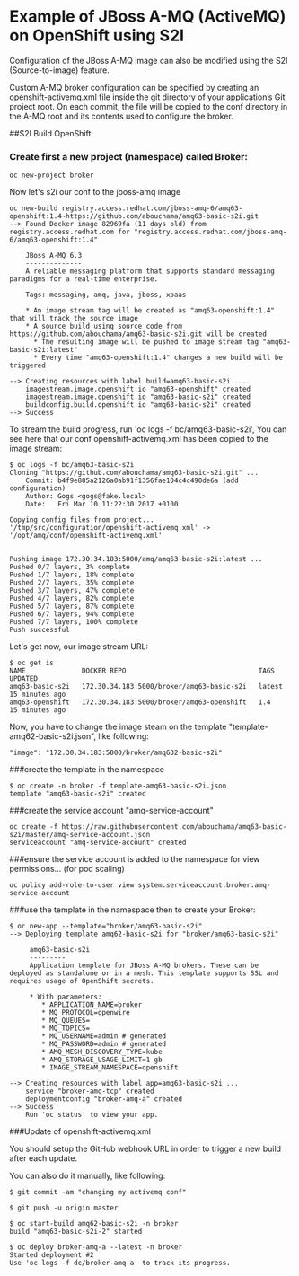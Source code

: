# Example of JBoss A-MQ (ActiveMQ) on OpenShift using S2I

Configuration of the JBoss A-MQ image can also be modified using the S2I (Source-to-image) feature.

Custom A-MQ broker configuration can be specified by creating an openshift-activemq.xml file inside 
the git directory of your application’s Git project root. On each commit, 
the file will be copied to the conf directory in the A-MQ root and its contents used to configure the broker.

##S2I Build OpenShift:

### Create first a new project (namespace) called Broker:

```
oc new-project broker
```

Now let's s2i our conf to the jboss-amq image

```
oc new-build registry.access.redhat.com/jboss-amq-6/amq63-openshift:1.4~https://github.com/abouchama/amq63-basic-s2i.git
--> Found Docker image 82969fa (11 days old) from registry.access.redhat.com for "registry.access.redhat.com/jboss-amq-6/amq63-openshift:1.4"

    JBoss A-MQ 6.3 
    -------------- 
    A reliable messaging platform that supports standard messaging paradigms for a real-time enterprise.

    Tags: messaging, amq, java, jboss, xpaas

    * An image stream tag will be created as "amq63-openshift:1.4" that will track the source image
    * A source build using source code from https://github.com/abouchama/amq63-basic-s2i.git will be created
      * The resulting image will be pushed to image stream tag "amq63-basic-s2i:latest"
      * Every time "amq63-openshift:1.4" changes a new build will be triggered

--> Creating resources with label build=amq63-basic-s2i ...
    imagestream.image.openshift.io "amq63-openshift" created
    imagestream.image.openshift.io "amq63-basic-s2i" created
    buildconfig.build.openshift.io "amq63-basic-s2i" created
--> Success
```
To stream the build progress, run 'oc logs -f bc/amq63-basic-s2i',
You can see here that our conf openshift-activemq.xml has been copied to the image stream:

```
$ oc logs -f bc/amq63-basic-s2i
Cloning "https://github.com/abouchama/amq63-basic-s2i.git" ...
	Commit:	b4f9e885a2126a0ab91f1356fae104c4c490de6a (add configuration)
	Author:	Gogs <gogs@fake.local>
	Date:	Fri Mar 10 11:22:30 2017 +0100

Copying config files from project...
'/tmp/src/configuration/openshift-activemq.xml' -> '/opt/amq/conf/openshift-activemq.xml'


Pushing image 172.30.34.183:5000/amq/amq63-basic-s2i:latest ...
Pushed 0/7 layers, 3% complete
Pushed 1/7 layers, 18% complete
Pushed 2/7 layers, 35% complete
Pushed 3/7 layers, 47% complete
Pushed 4/7 layers, 82% complete
Pushed 5/7 layers, 87% complete
Pushed 6/7 layers, 94% complete
Pushed 7/7 layers, 100% complete
Push successful
```
Let's get now, our image stream URL:

```
$ oc get is
NAME              DOCKER REPO                                 TAGS      UPDATED
amq63-basic-s2i   172.30.34.183:5000/broker/amq63-basic-s2i   latest    15 minutes ago
amq63-openshift   172.30.34.183:5000/broker/amq63-openshift   1.4       15 minutes ago
```

Now, you have to change the image steam on the template "template-amq62-basic-s2i.json", like following:

```
"image": "172.30.34.183:5000/broker/amq632-basic-s2i"
```

###create the template in the namespace
```
$ oc create -n broker -f template-amq63-basic-s2i.json 
template "amq63-basic-s2i" created
```
###create the service account "amq-service-account"
```
oc create -f https://raw.githubusercontent.com/abouchama/amq63-basic-s2i/master/amq-service-account.json
serviceaccount "amq-service-account" created
```

###ensure the service account is added to the namespace for view permissions... (for pod scaling)
```
oc policy add-role-to-user view system:serviceaccount:broker:amq-service-account
```

###use the template in the namespace then to create your Broker:
```
$ oc new-app --template="broker/amq63-basic-s2i"
--> Deploying template amq62-basic-s2i for "broker/amq63-basic-s2i"

     amq63-basic-s2i
     ---------
     Application template for JBoss A-MQ brokers. These can be deployed as standalone or in a mesh. This template supports SSL and requires usage of OpenShift secrets.

     * With parameters:
        * APPLICATION_NAME=broker
        * MQ_PROTOCOL=openwire
        * MQ_QUEUES=
        * MQ_TOPICS=
        * MQ_USERNAME=admin # generated
        * MQ_PASSWORD=admin # generated
        * AMQ_MESH_DISCOVERY_TYPE=kube
        * AMQ_STORAGE_USAGE_LIMIT=1 gb
        * IMAGE_STREAM_NAMESPACE=openshift

--> Creating resources with label app=amq63-basic-s2i ...
    service "broker-amq-tcp" created
    deploymentconfig "broker-amq-a" created
--> Success
    Run 'oc status' to view your app.
```
###Update of openshift-activemq.xml

You should setup the GitHub webhook URL in order to trigger a new build after each update.

You can also do it manually, like following:
```
$ git commit -am "changing my activemq conf"

$ git push -u origin master

$ oc start-build amq62-basic-s2i -n broker
build "amq63-basic-s2i-2" started

$ oc deploy broker-amq-a --latest -n broker
Started deployment #2
Use 'oc logs -f dc/broker-amq-a' to track its progress.
```
